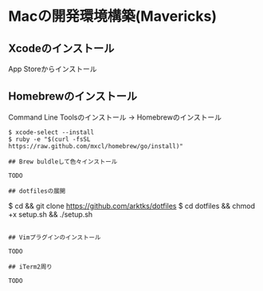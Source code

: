 # Macの開発環境構築(Mavericks)

## Xcodeのインストール
App Storeからインストール

## Homebrewのインストール
Command Line Toolsのインストール -> Homebrewのインストール

```
$ xcode-select --install
$ ruby -e "$(curl -fsSL https://raw.github.com/mxcl/homebrew/go/install)"

## Brew buldleして色々インストール

TODO

## dotfilesの展開
```
$ cd && git clone https://github.com/arktks/dotfiles
$ cd dotfiles && chmod +x setup.sh && ./setup.sh
```

## Vimプラグインのインストール

TODO

## iTerm2周り

TODO
